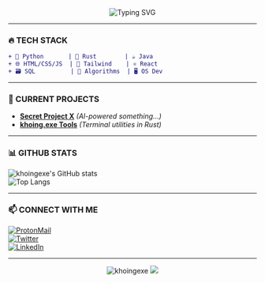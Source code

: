 <div align="center">
  <img src="https://readme-typing-svg.demolab.com?font=Fira+Code&pause=1000&color=00F72D&width=435&lines=khoing.exe+IS+ONLINE+%F0%9F%94%A5;FULL-STACK+DEVELOPER+%F0%9F%92%BB;TECH+ENTHUSIAST+%E2%9A%99%EF%B8%8F" alt="Typing SVG" />
</div>

---

### **🔥 TECH STACK**  
```diff
+ 🐍 Python       | 🦀 Rust        | ☕ Java  
+ 🌐 HTML/CSS/JS  | 🎨 Tailwind    | ⚛ React  
+ 🗃️ SQL          | 🧠 Algorithms  | 🖥️ OS Dev  
```

---

### **🚀 CURRENT PROJECTS**  
- [**Secret Project X**](https://github.com/khoingexe/secret-project-x) *(AI-powered something...)*  
- [**khoing.exe Tools**](https://github.com/khoingexe/khoing-tools) *(Terminal utilities in Rust)*  

---

### **📊 GITHUB STATS**  
![khoingexe's GitHub stats](https://github-readme-stats.vercel.app/api?username=khoingexe&show_icons=true&theme=radical)  
![Top Langs](https://github-readme-stats.vercel.app/api/top-langs/?username=khoingexe&layout=compact&theme=radical)  

---

### **📫 CONNECT WITH ME**  
[![ProtonMail](https://img.shields.io/badge/Email-khoing.exe@proton.me-8B89CC?style=flat&logo=protonmail)](mailto:khoing.exe@proton.me)  
[![Twitter](https://img.shields.io/badge/Twitter-@khoingexe-1DA1F2?style=flat&logo=twitter)](https://twitter.com/khoingexe)  
[![LinkedIn](https://img.shields.io/badge/LinkedIn-Khoi_Nguyen-0077B5?style=flat&logo=linkedin)](https://linkedin.com/in/yourprofile)  

---

<div align="center">
  <img src="https://komarev.com/ghpvc/?username=khoingexe&label=PROFILE+VIEWS&color=blueviolet&style=flat" alt="khoingexe" />  
  <img src="https://img.shields.io/badge/System-Status%3A%20OPERATIONAL-brightgreen" />  
</div>
